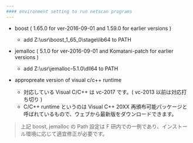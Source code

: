 ```yaml
---
#### environment setting to run netscan programs
---
```


+ boost ( 1.65.0 for ver-2016-09-01 and 1.59.0 for earlier versions )
  - add Z:\usr\boost_1_65_0\stage\lib64 to PATH


+ jemalloc ( 5.1.0 for ver-2016-09-01 and Komatani-patch for earlier versions )
  - add Z:\usr\jemalloc-5.1.0\dll64 to PATH


+ appropreate version of visual c/c++ runtime
  - 対応している Visual C/C++ は vc-2017 です。( vc-2013 以前は対応打ち切り )
  - C/C++ runtime というのは Visual C++ 20XX 再頒布可能パッケージと呼ばれているもので、ウェブから最新版をダウンロードできます。


> 上記 boost, jemalloc の Path 設定は F 研内での一例であり、インストール環境に応じて適宜修正が必要です。  

